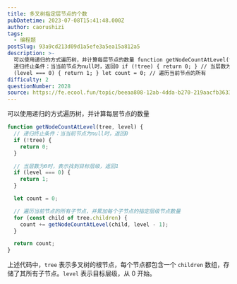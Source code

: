 ```yaml
---
title: 多叉树指定层节点的个数
pubDatetime: 2023-07-08T15:41:48.000Z
author: caorushizi
tags:
  - 编程题
postSlug: 93a9cd213d09d1a5efe3a5ea15a812a5
description: >-
  可以使用递归的方式遍历树，并计算每层节点的数量 function getNodeCountAtLevel(tree, level) { //
  递归终止条件：当当前节点为null时，返回0 if (!tree) { return 0; } // 当层数为0时，表示找到目标层级，返回1 if
  (level === 0) { return 1; } let count = 0; // 遍历当前节点的所有
difficulty: 2
questionNumber: 2028
source: https://fe.ecool.fun/topic/beeaa808-12ab-4dda-b270-219aacfb3633
---
```


可以使用递归的方式遍历树，并计算每层节点的数量

```javascript
function getNodeCountAtLevel(tree, level) {
  // 递归终止条件：当当前节点为null时，返回0
  if (!tree) {
    return 0;
  }

  // 当层数为0时，表示找到目标层级，返回1
  if (level === 0) {
    return 1;
  }

  let count = 0;

  // 遍历当前节点的所有子节点，并累加每个子节点的指定层级节点数量
  for (const child of tree.children) {
    count += getNodeCountAtLevel(child, level - 1);
  }

  return count;
}
```

上述代码中，`tree` 表示多叉树的根节点，每个节点都包含一个 `children` 数组，存储了其所有子节点。`level` 表示目标层级，从 0 开始。
